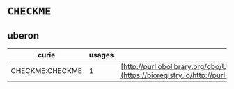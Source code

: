 # `CHECKME`
## uberon
| curie           |   usages | nodes                                                                                                                 |
|-----------------|----------|-----------------------------------------------------------------------------------------------------------------------|
| CHECKME:CHECKME |        1 | [http://purl.obolibrary.org/obo/UBERON:0003997](https://bioregistry.io/http://purl.obolibrary.org/obo/UBERON:0003997) |
